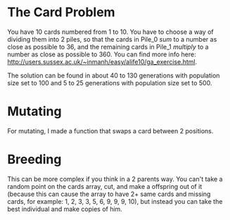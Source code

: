 # The Card Problem
You have 10 cards numbered from 1 to 10. You have to choose a way of dividing them into 2 piles, so that the cards in Pile_0 *sum* to a number as close as possible to 36, and the remaining cards in Pile_1 *multiply* to a number as close as possible to 360.
You can find more info here: http://users.sussex.ac.uk/~inmanh/easy/alife10/ga_exercise.html.

The solution can be found in about 40 to 130 generations with population size set to 100 and 5 to 25 generations with population size set to 500.

# Mutating
For mutating, I made a function that swaps a card between 2 positions.

# Breeding
This can be more complex if you think in a 2 parents way. You can't take a random point on the cards array, cut, and make a offspring out of it (because this can cause the array to have 2+ same cards and missing cards, for example: 1, 2, 3, 3, 5, 6, 9, 9, 9, 10), but instead you can take the best individual and make copies of him.
